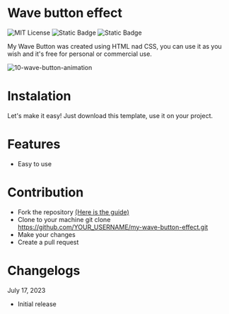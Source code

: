 # Wave button effect

![MIT License](https://img.shields.io/badge/Author-S1mon009-blue.svg) ![Static Badge](https://img.shields.io/badge/HTML-html?logo=html5&labelColor=%23595959&color=%23E34F26)
![Static Badge](https://img.shields.io/badge/CSS-js?logo=css3&labelColor=%23595959&color=%231572B6) 

My Wave Button was created using HTML nad CSS, you can use it as you wish and it's free for personal or commercial use.

![10-wave-button-animation](https://github.com/S1mon009/HTML-CSS-Bootstrap/assets/105738321/adf0b42d-1044-48d2-aa70-a55b6296c619)

# Instalation

Let's make it easy! Just download this template, use it on your project.

# Features

- Easy to use

# Contribution

- Fork the repository [(Here is the guide)](https://docs.github.com/en/get-started/quickstart/fork-a-repo)
- Clone to your machine git clone https://github.com/YOUR_USERNAME/my-wave-button-effect.git
- Make your changes
- Create a pull request

# Changelogs

July 17, 2023

- Initial release

